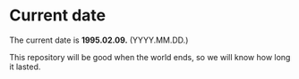 # Current date

The current date is **1995.02.09.** (YYYY.MM.DD.)

This repository will be good when the world ends, so we will know how long it lasted.